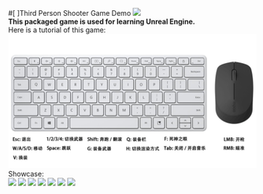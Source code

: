 #[ ]Third Person Shooter Game Demo
![](https://github.com/Unicodern/MyTPShooterGameTest/blob/master/showcase.gif)<br>
**This packaged game is used for learning Unreal Engine.**<br>
Here is a tutorial of this game:<br>
![tutorial.png](tutorial.png "tutorial")<br>
Showcase:<br>
![](showcase_screenshot_1.png)
![](showcase_screenshot_2.png)
![](showcase_screenshot_3.png)
![](showcase_screenshot_4.png)
![](showcase_screenshot_5.png)
![](showcase_screenshot_6.png)
![](showcase_screenshot_7.png)
